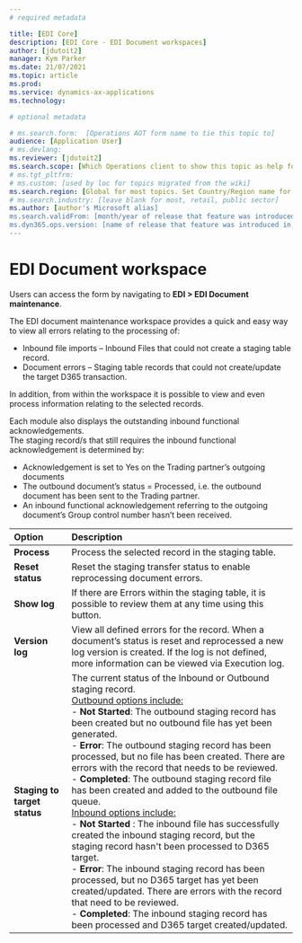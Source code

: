 ```yaml
---
# required metadata

title: [EDI Core]
description: [EDI Core - EDI Document workspaces]
author: [jdutoit2]
manager: Kym Parker
ms.date: 21/07/2021
ms.topic: article
ms.prod: 
ms.service: dynamics-ax-applications
ms.technology: 

# optional metadata

# ms.search.form:  [Operations AOT form name to tie this topic to]
audience: [Application User]
# ms.devlang: 
ms.reviewer: [jdutoit2]
ms.search.scope: [Which Operations client to show this topic as help for, to be set by content strategist, see list here: https://microsoft.sharepoint.com/teams/DynDoc/_layouts/15/WopiFrame.aspx?sourcedoc={23419e1c-eb64-42e9-aa9b-79875b428718}&action=edit&wd=target%28Core%20Dynamics%20AX%20CP%20requirements%2Eone%7C4CC185C0%2DEFAA%2D42CD%2D94B9%2D8F2A45E7F61A%2FVersions%20list%20for%20docs%20topics%7CC14BE630%2D5151%2D49D6%2D8305%2D554B5084593C%2F%29]
# ms.tgt_pltfrm: 
# ms.custom: [used by loc for topics migrated from the wiki]
ms.search.region: [Global for most topics. Set Country/Region name for localizations]
# ms.search.industry: [leave blank for most, retail, public sector]
ms.author: [author's Microsoft alias]
ms.search.validFrom: [month/year of release that feature was introduced in, in format yyyy-mm-dd]
ms.dyn365.ops.version: [name of release that feature was introduced in, see list here: https://microsoft.sharepoint.com/teams/DynDoc/_layouts/15/WopiFrame.aspx?sourcedoc={23419e1c-eb64-42e9-aa9b-79875b428718}&action=edit&wd=target%28Core%20Dynamics%20AX%20CP%20requirements%2Eone%7C4CC185C0%2DEFAA%2D42CD%2D94B9%2D8F2A45E7F61A%2FVersions%20list%20for%20docs%20topics%7CC14BE630%2D5151%2D49D6%2D8305%2D554B5084593C%2F%29]
---
```


# EDI Document workspace

Users can access the form by navigating to **EDI > EDI Document maintenance**.

The EDI document maintenance workspace provides a quick and easy way to view all errors relating to the processing of: <br>
- Inbound file imports – Inbound Files that could not create a staging table record.
- Document errors – Staging table records that could not create/update the target D365 transaction.

In addition, from within the workspace it is possible to view and even process information relating to the selected records.

Each module also displays the outstanding inbound functional acknowledgements. <br> The staging record/s that still requires the inbound functional acknowledgement is determined by:
- Acknowledgement is set to Yes on the Trading partner’s outgoing documents
- The outbound document’s status = Processed, i.e. the outbound document has been sent to the Trading partner.
-	An inbound functional acknowledgement referring to the outgoing document’s Group control number hasn’t been received.

**Option** 	                                | **Description**
:--------------------------------           |:------------------------------------- 
**Process**                                 | Process the selected record in the staging table.
**Reset status**                            |	Reset the staging transfer status to enable reprocessing document errors.
**Show log**                                |	If there are Errors within the staging table, it is possible to review them at any time using this button.
**Version log**                             |	View all defined errors for the record. When a document’s status is reset and reprocessed a new log version is created. If the log is not defined, more information can be viewed via Execution log.
**Staging to target status**                |	The current status of the Inbound or Outbound staging record. <br> <ins>Outbound options include:</ins> <br> - **Not Started**: The outbound staging record has been created but no outbound file has yet been generated. <br> - **Error**: The outbound staging record has been processed, but no file has been created. There are errors with the record that needs to be reviewed. <br> - **Completed**: The outbound staging record file has been created and added to the outbound file queue. <br> <ins>Inbound options include:</ins> <br> - **Not Started** : The inbound file has successfully created the inbound staging record, but the staging record hasn't been processed to D365 target. <br> - **Error**: The inbound staging record has been processed, but no D365 target has yet been created/updated.  There are errors with the record that need to be reviewed. <br> - **Completed**: The inbound staging record has been processed and D365 target created/updated.
